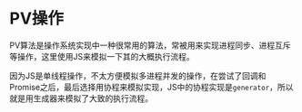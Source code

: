# PV操作

PV算法是操作系统实现中一种很常用的算法，常被用来实现进程同步、进程互斥等操作，这里使用JS来模拟一下其的大概执行流程。

因为JS是单线程操作，不太方便模拟多进程并发的操作，在尝试了回调和Promise之后，最后选择用协程来模拟实现，JS中的协程实现是`generator`，所以就是用生成器来模拟了大致的执行流程。